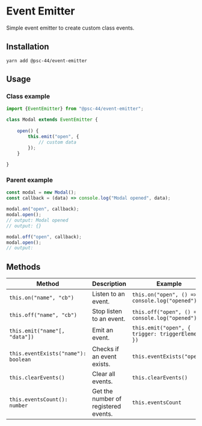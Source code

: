 # Event Emitter

Simple event emitter to create custom class events.

## Installation
```shell
yarn add @psc-44/event-emitter
```

## Usage
### Class example
```ts
import {EventEmitter} from "@psc-44/event-emitter";

class Modal extends EventEmitter {
    
    open() {
        this.emit("open", {
            // custom data
        });
    }
    
}
```
### Parent example
```ts
const modal = new Modal();
const callback = (data) => console.log("Modal opened", data);

modal.on("open", callback);
modal.open();
// output: Modal opened
// output: {}

modal.off("open", callback);
modal.open();
// output:
```


## Methods
| Method                               | Description                          | Example                                          |
|--------------------------------------|--------------------------------------|--------------------------------------------------|
| `this.on("name", "cb")`              | Listen to an event.                  | `this.on("open", () => console.log("opened"))`   |
| `this.off("name", "cb")`             | Stop listen to an event.             | `this.off("open", () => console.log("opened"))`  |
| `this.emit("name"[, "data"])`        | Emit an event.                       | `this.emit("open", { trigger: triggerElement })` |
| `this.eventExists("name"): boolean`  | Checks if an event exists.           | `this.eventExists("open")`                       |
| `this.clearEvents()`                 | Clear all events.                    | `this.clearEvents()`                             |
| `this.eventsCount(): number`         | Get the number of registered events. | `this.eventsCount`                               |

